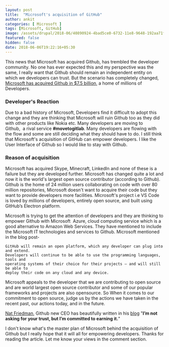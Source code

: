 ```yaml
---
layout: post
title:  "Microsoft's acquisition of GitHub"
author: ankit
categories: [ Microsoft ]
tags: [Microsoft, GitHub]
image: /assets/drupal/2018-06/40890924-4bad5ce0-6732-11e8-9648-192aa71f0830.png
featured: false
hidden: false
date: 2018-06-06T19:22:16+05:30
---
```


This news that Microsoft has acquired Github, has trembled the developer community. No one has ever expected this and my perspective was the same, I really want that Github should remain an independent entity on which we developers can trust. But the scenario has completely changed, [Microsoft has acquired Github in $7.5 billion](https://blogs.microsoft.com/blog/2018/06/04/microsoft-github-empowering-developers/), a home of millions of Developers.

### Developer's Reaction 

Due to a bad history of Microsoft, Developers find it difficult to adopt this change and they are thinking that Microsoft will ruin Github too as they did with other products like Nokia etc. Many developers are moving to Github,  a rival service **#movetogitlab**. Many developers are flowing with the flow and some are still deciding what they should have to do. I still think that Microsoft's acquisition of GitHub can empower developers. I like the User Interface of Github so I would like to stay with Github.

### Reason of acquisition 

Microsoft has acquired Skype, Minecraft, LinkedIn and none of these is a failure but they are developed further. Microsoft has changed quite a lot and now it is the world's largest open source contributor (according to Github). Github is the home of 24 million users collaborating on code with over 80 million repositories, Microsoft doesn't want to acquire their code but they want to provide developers more facilities. Microsoft's project i.e VS Code is loved by millions of developers, entirely open source, and built using GitHub’s Electron platform.

Microsoft is trying to get the attention of developers and they are thinking to empower Github with Microsoft  Azure, cloud computing service which is a good alternative to Amazon Web Services. They have mentioned to include the Microsoft IT technologies and services to Github. Microsoft mentioned in the blog post- 

```
GitHub will remain an open platform, which any developer can plug into and extend.
Developers will continue to be able to use the programming languages, tools and
operating systems of their choice for their projects – and will still be able to 
deploy their code on any cloud and any device.
```

Microsoft appeals to the developer that we are contributing to open source and are world largest open source contributor and some of our popular frameworks and projects are also opensource. So When it comes to our commitment to open source, judge us by the actions we have taken in the recent past, our actions today, and in the future.

[Nat Friedman](https://twitter.com/natfriedman), Github new CEO has beautifully written in his [blog](https://natfriedman.github.io/hello/) "**I’m not asking for your trust, but I’m committed to earning it.**"

I don't know what's the master plan of Microsoft behind the acquisition of Github but I really hope that it will all for empowering developers. Thanks for reading the article. Let me know your views in the comment section.